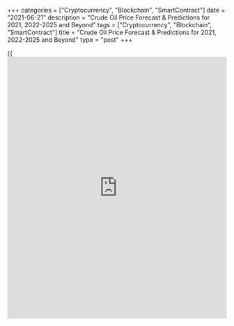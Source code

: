 +++
categories = ["Cryptocurrency", "Blockchain", "SmartContract"]
date = "2021-06-21"
description = "Crude Oil Price Forecast & Predictions for 2021, 2022-2025 and Beyond"
tags = ["Cryptocurrency", "Blockchain", "SmartContract"]
title = "Crude Oil Price Forecast & Predictions for 2021, 2022-2025 and Beyond"
type = "post"
+++

{{<iframe id="large-banner" src="https://www.bounty.group/#slide=13.0" width="100%" height="600" scrolling="no" style="border: 0px solid rgb(216, 221, 230); border-radius: 3px;">}}

2021-06-21

2021-06-21

Crude Oil Price Forecast: 2021 and BeyondJana Kane

The oil price is an important indicator of the economy. Oil is the most
used resource in the world; many wars have raged over black gold. The
cost of crude oil is closely monitored by everyone - especially since
the corona crisis; many [investor](https://www.fintechee.com/tutorial-for-forex-trading/investor-mode/)s are looking for the price expectations
for the coming period. After reading this article, you will be aware of
all developments in this exciting sector. We'll discuss our oil price
expectations for 2021 and beyond. We'll also discuss the oil brands
Brent and WTI, in particular, as we go in-depth on the [history](https://www.fixpro.org/post/chargeless-historical-data-api-backtesting/) of this
commodity and look at the oil price forecast.

The article covers the following subjects:

## Oil Brands

When talking about the commodity oil traded on the financial markets, we
can distinguish two types. The most popular, and also the most traded,
is the American oil called WTI. The other popular variant is Brent.

### West Texas Intermediate (WTI)

Light sweet crude oil (WTI) is widely used in US refineries and an
important benchmark for oil prices. WTI is a light oil with a high API
density and low sulfur content. This determines the density of the oil
in relation to water. WTI oil is widely traded between oil companies and
[investor](https://www.fintechee.com/tutorial-for-forex-trading/investor-mode/)s. Most trading is done through futures through CME Group. The
Light Sweet Crude Oil (CL) future is [one of the most traded futures][1]
worldwide.

Most of the oil of this type is stored in Cushing, an important hub for
Oklahoma's oil industry. Here are large storage tanks connected to
pipelines that transport the oil to all United States regions. WTI is an
important feedstock for refineries in the Midwestern United States and
on the coast of the Gulf of Mexico.

### Brent Crude Oil

Brent oil is an important benchmark for petroleum rate, especially in
Europe, Africa, and the Middle East. Its name is derived from the Brent
oil field in the North Sea. This Royal Dutch Shell oil field was once
one of Britain's most productive oil fields, but most of the platforms
there have since been decommissioned.

The correlation between these two futures' price development is high,
and we have seen several times in recent years that Brent's price was
more than $10 higher than usual. At the end of 2020, the difference was
[approximately $3][2]. Such differences are caused, among other things,
by supply and demand, including the costs for shipping or storing oil.

## A Recent History of Oil

At the end of April 2020 (due to the Saudi and Russia conflict - more on
that later), the oil price crashed, and the May WTI future even dipped
below $0. The stock markets recovered strongly during the summer, and
the oil price had also found its way up again. In August, the oil price
rose well above $ 40 a barrel. With that price, the largest oil
companies got some air also, but it is still far from enough for most to
make a profit.

At the beginning of September, the oil price had suddenly fallen hard
again. Simultaneously, with the mini-crash with the US stock markets, a
crude oil barrel's worth dropped by about 15% to below $37 a barrel.
This brought the oil price back below $40 a barrel for the first time
since July. The drop is partly because Saudi Arabia had lowered its
sales prices for October and the fear that the number of COVID-19
infections will increase rapidly in several countries.

The rebound in the number of infections could thwart the global economic
recovery and decrease fuel demand. With several refineries lowering
tariffs again, it seems they want to prevent oil stocks from rising back
to record levels. The oil price was able to recover so strongly in
recent months, thanks to the OPEC + countries' agreements regarding the
reduction in production. However, due to the crisis, many countries are
looking for additional income sources. Therefore, some countries are not
fully complying with the agreements made. As a result, more oil flows
into the market, which also has a depressing effect on oil prices.

### March 9th, 2020: 30% Oil Price Crash

Monday, March 9th, can go into the [history](https://www.fixpro.org/post/chargeless-historical-data-api-backtesting/) books as "Black Monday" for
the oil price. Negotiations between Saudi Arabia and Russia had come to
nothing.

The oil price was under pressure in previous months due to the spread of
the coronavirus. The world economy was on the back burner, and as a
result, the oil demand had declined considerably. By limiting oil
production, the countries that are part of the oil cartel hoped to
stabilize or increase the price themselves. Saudi Arabia, in particular,
is strongly in favor of limiting oil production.

Saudi Arabia was now trying to force Russia in another way to join the
OPEC plan. The Saudi’s were going to increase production considerably
and flood the market with oil. As a result, the price of a crude oil
barrel had opened more than 30% lower, the lowest price since 2016. A
low oil price is disastrous for most countries. Most OPEC countries are
almost entirely dependent on oil revenues.

America's shale farmers may be hit hardest. The shale revolution seems
to be built more and more on quicksand, as costs remain high and the new
resources that are found have a much shorter lifespan. Even with an oil
price of around $60 a barrel, many of these producers were already
struggling. The unrest surrounding the coronavirus also makes it
difficult to raise external capital. With Saudi Arabia pushing the oil
price further down, the situation seems to be untenable for many
producers. Players with a fragile balance and relatively high costs are
unlikely to make it. What Saudi Arabia failed to achieve in 2016 now
seemed to have a good chance of success.

### April 21st, 2020: WTI Goes Below Zero

In April 2020, we saw a situation in the oil markets that has never
occurred before. The West Texas Intermediate Crude Oil (WTI) futures
contract for May fell more than 100%. The price fell during the day and
took an unprecedented dive later in the evening to $ -37.63/barrel,
meaning that oil producers would indeed have to pay buyers to collect
the oil.

This is mainly because the storage capacity in Cushing, Oklahoma is
full. And it is precisely there that this oil is delivered. Traders and
large companies who were long yesterday but ran out of storage capacity
or liquidity to purchase oil were forced to close futures before expiry.

## Shale Oil Influence

Oil production increased rapidly, and OPEC was not happy about this.
They saw the increase in supply in the Middle East as competition. OPEC,
therefore, came up with the idea of ​​fully opening the oil taps. The
production costs of shale oil were many times higher. The result was a
drop in oil prices from about $110 a barrel to below $30 at the
beginning of 2016. OPEC hoped to wipe out shale farmers in this way.

This strategy failed, and the OPEC countries themselves ultimately
suffered considerable disadvantages from this strategy. For years they
saw their income more than halved. In the meantime, the shale farmers
have learned to work cheaper and more efficiently, and they are already
profitable at a lower oil price. What’s typical of this form of oil
extraction is that production can be increased quickly.

## OPEC Influence

Demand for oil will remain stable in the coming years. But it is also
apparent that there is a lot of extra supply on the market now that
American oil production is rapidly increasing. Shale oil, in particular,
is extracted from the ground here. The shale revolution was set in
motion in 2014 by the sharp rise in oil prices. This form of oil
extraction was therefore profitable, despite the high production costs.
Due to the attractive market, the oil companies sprang up like
mushrooms.

OPEC is trying to limit production to keep the oil price at a reasonable
level. Most countries benefit from a somewhat higher, but in any case,
stable, oil price. According to OPEC, the oil industry must invest more
than $11,000 billion over the next 20 years. If producers don't do that,
there will be a shortage. In principle, shale farmers have already
invested enough in recent years to absorb a large part of these
shortages.

Furthermore, OPEC states that demand continues to increase despite the
emergence of electric cars and the like. OPEC writes that the massive
expansion of air travel creates a greater demand for oil than the
emergence of alternative energy sources can diminish.

Since the low oil price in 2016, OPEC has been trying to support the low
oil price. This is done by agreeing on production restrictions with all
countries that are members of OPEC. The agreements do not always go
smoothly, as Iran and Iraq do not always adhere to these agreements. On
the other hand, the US and other countries continue to produce more and
more oil, putting oil prices under pressure for a long time.

## Oil Price Today

At the time of writing (December 21, 2020), the price of WTI Crude Oil
was 47.44 USD/barrel, while Brent Crude Oil was selling for 50.61
USD/barrel.

 _Source: Bloomberg_

The oil price for today is $72.927. The chart below is interactive, so
you can easily see the dynamics.

## Experts Predict: What is long-range forecast for crude oil price?

The global oil demand will be about seven million barrels per day higher
next year than this year. That is predicted by the oil-producing
countries, which collaborate in OPEC, in a published report with
expectations for 2021.

This increase is unprecedentedly large but can be explained by the fact
that oil demand is now very low due to the corona crisis. The upward
path will be resumed next year, according to the expectations of the
oil-producing countries. OPEC notes that this will only happen if there
are no negative global developments by 2021, such as a new wave of
corona infections and a flaring trade war between China and the United
States.

This year, the oil price took a nosedive. The reason for this was the
sharp fall in demand for oil, which fell by a third. The cause was, of
course, the COVID-19 pandemic and the subsequent lockdown measures
worldwide. Even according to OPEC's optimistic scenario, oil demand
would not return to 2019 levels next year. The increased popularity of
working from home is partly responsible for this.

The corona crisis ensured that production was stopped for a long time.
As a result of the corona measures, production was (temporarily)
restricted. This also impacted the oil market because the production
activities are of great importance to the oil sector. After all, many
production companies use oil during their production process. As a
result, a large part of the oil demand fell. Air and road traffic was
also largely at a standstill, leading to declining demand for oil.

Despite these negative aspects, Goldman Sachs sees the oil future as
rosy. For example, the below chart from Goldman Sachs shows the forecast
for the oil price. The American investment bank expects a barrel of
Brent oil to rise towards $65 in 2021. Calculated from the current
price, this means a price increase of almost 50%.

According to Goldman Sachs analysts, oil demand will largely recover due
to the improving global economy. This picture is already visible,
particularly in Asia. The American investment bank also expects OPEC to
stick to the oil measures for a long time. These measures ensure that
the balance between supply and demand in the oil market is maintained.

## Crude Oil Technical Analysis

Technical analysis of WTI crude oil with the [USCrude][3] ticker. Let's
look at the monthly timeframe.

An intense bullish trend, that serves as a correction after a sharp drop
in early 2020, is highlighted in the chart above

Blue dots in the Oil/USD chart mark candles, the peaks of which have set
key levels. Typically, such zones are characterized by a surge in market
volume.

One of the oldest levels is at 63.40 USD. It was marked by a candle in
May 2015. This level was broken out only in April 2018. However, the
price could not stay there and, after updating the [historical](https://www.fintechee.com/services/historical-data-for-forex/) maximum at
the level of 76.79 USD, went down. Thus, a strong resistance zone was
formed within levels 63.40 - 76.80.

Due to the panic in the markets caused by the global pandemic, in early
2020, the futures price dropped to a record low of 3.42 USD. The rebound
from this value served as an impulse for a full-scale bullish
correction.

The Crude oil price has already approached the lower border of 63.40 -
76.80 zone. However, to discuss further price movement, it is important
to conduct technical analysis on lower timeframes.

### Crude oil price prediction for next three months



The chart above shows the oil technical analysis of the weekly time
frame. The bearish divergence serves as the signal for the bullish
trend's probable end. It is marked with purple lines on the price chart
and the [MACD indicator](https://www.algotradesoft.org/custom-indicator/macd.html).

The chart also shows that a decrease in the trading volume occurs along
with the price rise. At the same time, there is a volume growth on the
last few candles, which confirms the strong seller resistance level at
the level of 63.40 USD. It is another proof of the high bearish
potential.

After analyzing the [history](https://www.fixpro.org/post/chargeless-historical-data-api-backtesting/) of oil prices, the fractal of the price
movement can be observed. It looks like a bullish correction with a
transition to flat. This pattern culminates in a strong downward
impulse.

In 2019 the peak of the bullish correction crossed the key level of
63.40 USD and went sideways. Due to the flat movement, a local trade
range with a lower border at 50.70 USD was formed.

If to follow this logic, now the bullish correction has also crossed the
previous fractal's key level. A further downward rollback would be
reasonable. Thus, prices in the next quarter are likely to reach the
mark of 34, and then it is expected to fall down to 3.42 USD.

### What will be the price of oil in 2021?

Thus, until the end of 2021, most of the time, the [USCrude][3] price
will be in a wide price range of 34 - 63.40 USD. At the same time, there
is a high probability of a repeated downward movement towards the target
of 3.4 USD in late 2022 or early 2023.

Having analyzed the past dynamics of the oil price and its quadratic
dispersion using [Bollinger Bands](https://www.algotradesoft.org/custom-indicator/bollinger-bands.html), it is possible to build a projection
in which, according to the most realistic forecast described above, the
future price will be located.

The chart above shows a projected oil price according to technical
analysis.

The table below provides [USCrude][3] rate’s minimum and maximum
expected values for each month.

Month

|

USCrude price  
  
---|---  
  
Minimum

|

Maximum  
  
March 2021

|

51,80

|

67,94  
  
April

 2021

|

46,30

|

62,40  
  
May 2021

|

35,20

|

53,90  
  
June 2021

|

28,90

|

46,50  
  
July 2021

|

33,50

|

57,50  
  
August

 2021

|

40,50

|

64,50  
  
September

 2021

|

43,40

|

62,40  
  
October

 2021

|

35,60

|

57,37  
  
November

 2021

|

30

|

53  
  
December

 2021

|

32,30

|

51,60  
  
[Check short-term oil forecasts][4] and trading signals based on
technical analysis and margin zones in our blog!

[USCrude][3] Technical analysis is presented by [Mikhail Hypov][5].

## Oil weekly price forecast as of 21.06.2021

Last week, the oil price reached the Target Zone 3, 73.04 – 72.53 in the
medium-term uptrend. After the price has reached the zone, large buyers
started exiting longs. Speculators betting on the price decline, are
entering shorts. If the correction continues, the price may reach the
Target Zone 67.43 — 66.90.

The Target Zone 67.43 – 66.90 is the key support of the uptrend. There
is also a strong technical level at 66.75. So, after the oil price
reaches the zone of 67.43 – 66.75, it will be relevant to enter new
purchases in the trend with a target at 72.51.

### [USCrude][6] Trading ideas for the week:

Buy according to the pattern in the zone of 67.43 - 66.75. TakeProfit:
72.51. StopLoss: according to the pattern rules.

 _Technical analysis based on margin zones methodology was provided by
an independent analyst_[ _Alex Rodionov_][4] _._

## Oil Price Forecast 2025 – 2050*

The EIA [predicted][7] that, by 2025, Brent crude oil's nominal price
would rise to $79/b. By 2030, world demand may drive Brent prices to
$98/b. By 2040, prices are projected to be $146/b, because the cheap oil
sources will then have been exhausted, making it more costly to extract
the black gold. By 2050, oil prices are projected to be $214/b,
according to the EIA's Annual Energy Outlook. The EIA assumes that
petroleum demand will flatten when the focus is more on natural gas and
[renewable energy][8]. It also predicts economic growth of around 2%
annually, while assuming and energy consumption decrease by 0.4% a year.

Although it seems ludicrous now, some situations could put oil prices as
high as $200 a barrel. The EIA [forecast][7] Brent oil prices of $214/b
in 2050 if the cost to produce oil drops and crowds out competing energy
sources.

In July 2008, oil prices reached a record high of around $133/b. Then
they dropped to about $40/b in December before [rising to $123/b][9] in
April 2011. The [Organization for Economic Cooperation and
Development][10] (OECD) previously forecasted that Brent might go as
high as $270/b. The OECD based its prediction on skyrocketing demand
from China and other emerging markets.

*Important reminder: remember that long-term price forecasts for any investment asset are very approximate and may change due to various factors. Read on to find out which factors may affect the price of crude oil.

## How Did the Price of Crude Oil Change Over Time?

Below is a chart showing the price for West Texas Intermediate (NYMEX)
Crude Oil over the last 5 years. The shown prices are in U.S. dollars.
On the chart, you can clearly see the monstrous drop that happened
earlier this year, and how the price has been going up and stabilizing
in the months thereafter.

 _Source: macrotrends.net_

## Factors That May Affect the Price of Crude Oil

We know that oil is an indispensable raw material in the world and that
it is used both as raw material and fuel to make plastics,
pharmaceuticals, and many other products. Hence, the demand for oil
remains strong, and these industries' health will determine most of the
world's oil demand. If demand from these industries increases while
production stagnates, it will lead to higher prices for this commodity.
Of course, and vice versa, if these industries are in a recession, their
oil demand will be lower, so demand will decline. If production remains
stable or increases in this case, it will logically lead to a drop in
the price of a crude oil barrel.

As you will have understood, it is mainly by analyzing the difference
between supply and demand that you will determine how the price or price
of crude oil will evolve.

It should also be noted that this analysis is slightly more complex
today than it used to be. Until a few years ago, it was pretty easy to
understand how these prices would behave. At the time, the US was the
largest consumer of crude oil. On the other hand, OPEC was the main
supplier to the market in [terms](https://www.fintechee.com/terms/) of production. But over time and the
years, this situation has become more complex and slightly more
confusing. One explanation for this phenomenon is that oil drilling
technologies have improved greatly and resulted in better supply.
Besides, we have seen the emergence of alternative solutions for this
production. Finally, new players have also joined, including China, a
major oil consumer in the world.

Below we have listed factors that change the supply or demand for oil
and thus contribute to the evolution of this commodity's price and
price.

  1. Production data in barrels per day from OPEC countries. Too much production generally leads to lower oil prices per barrel and vice versa. US crude oil inventories data is published weekly, which also affects WTI. 

  2. Supply, which is published weekly on the economic [calendar](https://www.fintechee.com/web-trader/). Big supply also contributes to falling prices, while little supply leads to higher prices.

  3. The international geopolitical situation. Conflicts affecting the oil-producing and exporting countries often influence the development of the price per barrel.

  4. The value of the US dollar on the currency market. As a barrel of oil is denominated in dollars, this currency will be weaker, and more oil purchases will be stimulated by holders of other currencies.

## Conclusion: Is Oil a Good Investment?

When a product becomes scarcer, the price will rise because the demand
will continue for a while. The earth will soon be exhausted, and there
will be no more oil; therefore, oil is a good investment. It is not that
investing in oil makes you rich in the short term, like the stock market
and other assets can, but oil certainly has its positive aspects. If, in
these uncertain times, you are now looking for investments that will
certainly increase in value in the future and an asset that is easily
accessible to individuals, then investing in petroleum is probably
something for you.

Oil is an attractive investment, even if the market price fluctuates a
lot, but the investment often becomes favorable in the long term. Oil is
a limited commodity, and its price appears to have stabilized at some
price point. The oil price is likely to increase significantly in the
future due to the lack of solutions to these shortages in the near
future. Until oil replacement is found, economies worldwide will remain
dependent on oil.

 **Month**

|

 **Open**

|

 **Low-High**

|

 **Close**

|

 **Mo,%**

|

 **Total,%**  
  
---|---|---|---|---|---  
2020  
  
Dec

|

47.29

|

46.82-54.94

|

54.13

|

14.5%

|

14.5%  
  
2021  
  
Jan

|

54.13

|

54.13-57.73

|

56.88

|

5.1%

|

20.3%  
  
Feb

|

56.88

|

56.88-61.32

|

60.41

|

6.2%

|

27.7%  
  
Mar

|

60.41

|

55.81-60.41

|

56.66

|

-6.2%

|

19.8%  
  
Apr

|

56.66

|

52.35-56.66

|

53.15

|

-6.2%

|

12.4%  
  
May

|

53.15

|

53.15-57.22

|

56.37

|

6.1%

|

19.2%  
  
Jun

|

56.37

|

56.37-58.81

|

57.94

|

2.8%

|

22.5%  
  
Jul

|

57.94

|

57.94-62.45

|

61.53

|

6.2%

|

30.1%  
  
Aug

|

61.53

|

61.53-66.32

|

65.34

|

6.2%

|

38.2%  
  
Sep

|

65.34

|

65.34-69.17

|

68.15

|

4.3%

|

44.1%  
  
Oct

|

68.15

|

62.96-68.15

|

63.92

|

-6.2%

|

35.2%  
  
Nov

|

63.92

|

59.06-63.92

|

59.96

|

-6.2%

|

26.8%  
  
Dec

|

59.96

|

55.40-59.96

|

56.24

|

-6.2%

|

18.9%  
  
Make sure to create a free demo account on [LiteForex][11]! LiteForex is
a useful platform for both novice and expert traders. You will be up to
date on interesting updates about crude oil as an investment asset, and
the user-friendly interface will come in handy if you decide to trade
crude oil or any other commodity.If you look at the price changes of oil
for a while now, you will start to see a pattern, and as an [investor](https://www.fintechee.com/tutorial-for-forex-trading/investor-mode/),
you can respond smartly to this. In this way, the [investor](https://www.fintechee.com/tutorial-for-forex-trading/investor-mode/) can
significantly boost his investment amount with the profits from oil. If
you want to invest in oil, it is a good investment to get in when the
oil price is at a certain bottom. If you step in right now, investing in
oil is a solid and profitable investment for the future. Of course,
there is no guarantee that oil prices will ever rise as much as in the
past, but a regular rise can mean a lot to the [investor](https://www.fintechee.com/tutorial-for-forex-trading/investor-mode/). Oil is a
limited resource and is probably the most precious material in the
world. Investing in this commodity is one way to improve your overall
investment portfolio.

## Price chart of USCrude in real time mode

The content of this article reflects the author’s opinion and does not
necessarily reflect the official position of LiteForex. The material
published on this page is provided for informational purposes only and
should not be considered as the provision of investment advice for the
purposes of Directive 2004/39/EC.

Rate this article:

{{value}}

( {{count}} {{title}} )

   1. www.barchart.com/futures/most-active/all
   2. my.liteforex.com/trading/chart?symbol=USCrude_n
   3. my.liteforex.com/trading/chart?symbol=USCrude
   4. www.liteforex.com/blog/?author=65
   5. www.liteforex.com/blog/?author=72
   6. my.liteforex.com/trading?type=oil
   7. www.eia.gov/outlooks/aeo/index.php
   8. www.thebalance.com/renewable-energy-industry-current-state-trends-outlook-4684187
   9. www.eia.gov/dnav/pet/hist/LeafHandler.ashx?n=PET&s=RBRTE&f=M
   10. www.thebalance.com/organization-economic-cooperation-development-3305871
   11. www.liteforex.com/